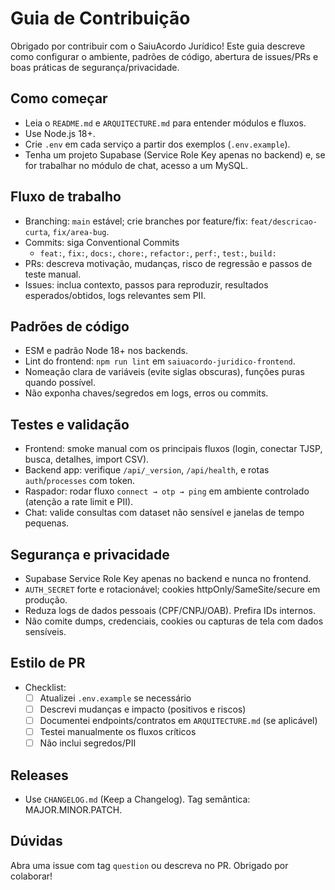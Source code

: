 # Guia de Contribuição

Obrigado por contribuir com o SaiuAcordo Jurídico! Este guia descreve como configurar o ambiente, padrões de código, abertura de issues/PRs e boas práticas de segurança/privacidade.

## Como começar
- Leia o `README.md` e `ARQUITECTURE.md` para entender módulos e fluxos.
- Use Node.js 18+.
- Crie `.env` em cada serviço a partir dos exemplos (`.env.example`).
- Tenha um projeto Supabase (Service Role Key apenas no backend) e, se for trabalhar no módulo de chat, acesso a um MySQL.

## Fluxo de trabalho
- Branching: `main` estável; crie branches por feature/fix: `feat/descricao-curta`, `fix/area-bug`.
- Commits: siga Conventional Commits
  - `feat:`, `fix:`, `docs:`, `chore:`, `refactor:`, `perf:`, `test:`, `build:`
- PRs: descreva motivação, mudanças, risco de regressão e passos de teste manual.
- Issues: inclua contexto, passos para reproduzir, resultados esperados/obtidos, logs relevantes sem PII.

## Padrões de código
- ESM e padrão Node 18+ nos backends.
- Lint do frontend: `npm run lint` em `saiuacordo-juridico-frontend`.
- Nomeação clara de variáveis (evite siglas obscuras), funções puras quando possível.
- Não exponha chaves/segredos em logs, erros ou commits.

## Testes e validação
- Frontend: smoke manual com os principais fluxos (login, conectar TJSP, busca, detalhes, import CSV).
- Backend app: verifique `/api/_version`, `/api/health`, e rotas `auth`/`processes` com token.
- Raspador: rodar fluxo `connect → otp → ping` em ambiente controlado (atenção a rate limit e PII).
- Chat: valide consultas com dataset não sensível e janelas de tempo pequenas.

## Segurança e privacidade
- Supabase Service Role Key apenas no backend e nunca no frontend.
- `AUTH_SECRET` forte e rotacionável; cookies httpOnly/SameSite/secure em produção.
- Reduza logs de dados pessoais (CPF/CNPJ/OAB). Prefira IDs internos.
- Não comite dumps, credenciais, cookies ou capturas de tela com dados sensíveis.

## Estilo de PR
- Checklist:
  - [ ] Atualizei `.env.example` se necessário
  - [ ] Descrevi mudanças e impacto (positivos e riscos)
  - [ ] Documentei endpoints/contratos em `ARQUITECTURE.md` (se aplicável)
  - [ ] Testei manualmente os fluxos críticos
  - [ ] Não inclui segredos/PII

## Releases
- Use `CHANGELOG.md` (Keep a Changelog). Tag semântica: MAJOR.MINOR.PATCH.

## Dúvidas
Abra uma issue com tag `question` ou descreva no PR. Obrigado por colaborar!

